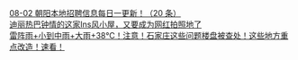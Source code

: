   
[08-02 朝阳本地招聘信息每日一更新！（20 条）](http://www.dianyue.me/archives/398/n2n3hsyr1d9md03k/)  
[迪丽热巴钟情的这家Ins风小屋，又要成为网红拍照地了](http://www.dianyue.me/archives/357/znpr2voyibynxqhw/)  
[雷阵雨+小到中雨+大雨+38℃！注意！石家庄这些问题楼盘被查处！这些地方重点改造！速看！](http://www.dianyue.me/archives/696/vkdzg77vl6m1ki6g/)